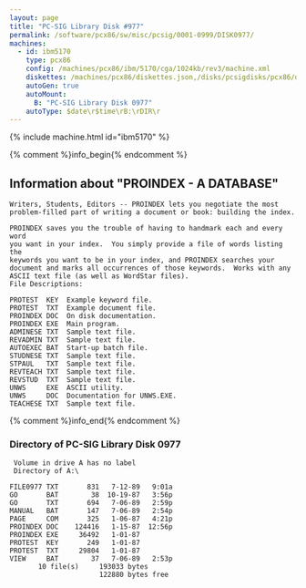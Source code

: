 ```yaml
---
layout: page
title: "PC-SIG Library Disk #977"
permalink: /software/pcx86/sw/misc/pcsig/0001-0999/DISK0977/
machines:
  - id: ibm5170
    type: pcx86
    config: /machines/pcx86/ibm/5170/cga/1024kb/rev3/machine.xml
    diskettes: /machines/pcx86/diskettes.json,/disks/pcsigdisks/pcx86/diskettes.json
    autoGen: true
    autoMount:
      B: "PC-SIG Library Disk 0977"
    autoType: $date\r$time\rB:\rDIR\r
---
```


{% include machine.html id="ibm5170" %}

{% comment %}info_begin{% endcomment %}

## Information about "PROINDEX - A DATABASE"

    Writers, Students, Editors -- PROINDEX lets you negotiate the most
    problem-filled part of writing a document or book: building the index.
    
    PROINDEX saves you the trouble of having to handmark each and every word
    you want in your index.  You simply provide a file of words listing the
    keywords you want to be in your index, and PROINDEX searches your
    document and marks all occurrences of those keywords.  Works with any
    ASCII text file (as well as WordStar files).
    File Descriptions:
    
    PROTEST  KEY  Example keyword file.
    PROTEST  TXT  Example document file.
    PROINDEX DOC  On disk documentation.
    PROINDEX EXE  Main program.
    ADMINESE TXT  Sample text file.
    REVADMIN TXT  Sample text file.
    AUTOEXEC BAT  Start-up batch file.
    STUDNESE TXT  Sample text file.
    STPAUL   TXT  Sample text file.
    REVTEACH TXT  Sample text file.
    REVSTUD  TXT  Sample text file.
    UNWS     EXE  ASCII utility.
    UNWS     DOC  Documentation for UNWS.EXE.
    TEACHESE TXT  Sample text file.
{% comment %}info_end{% endcomment %}


### Directory of PC-SIG Library Disk 0977

     Volume in drive A has no label
     Directory of A:\

    FILE0977 TXT       831   7-12-89   9:01a
    GO       BAT        38  10-19-87   3:56p
    GO       TXT       694   7-06-89   2:59p
    MANUAL   BAT       147   7-06-89   2:54p
    PAGE     COM       325   1-06-87   4:21p
    PROINDEX DOC    124416   1-15-87  12:56p
    PROINDEX EXE     36492   1-01-87
    PROTEST  KEY       249   1-01-87
    PROTEST  TXT     29804   1-01-87
    VIEW     BAT        37   7-06-89   2:53p
           10 file(s)     193033 bytes
                          122880 bytes free
